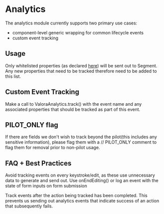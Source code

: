 # Analytics

The analytics module currently supports two primary use cases:

- component-level generic wrapping for common lifecycle events
- custom event tracking

## Usage

Only whitelisted properties (as declared [here](./Properties.tsx)) will be sent out to Segment. Any new properties that need to be tracked therefore need to be added to this list.

## Custom Event Tracking

Make a call to ValoraAnalytics.track() with the event name and any associated properties that should be tracked as part of this event.

## PILOT_ONLY flag

If there are fields we don't wish to track beyond the pilot(this includes any sensitive information), please flag them with a // PILOT_ONLY comment to flag them for removal prior to non-pilot usage.

## FAQ + Best Practices

Avoid tracking events on every keystroke/edit, as these use unnecessary data to generate and send out. Use onEndEditing() or log an event with the state of form inputs on form submission

Track events after the action being tracked has been completed. This prevents us sending out analytics events that indicate success of an action that subsequently fails.
